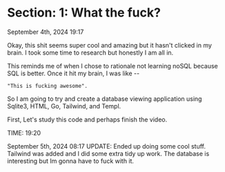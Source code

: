 # Section: 1: What the fuck?

September 4th, 2024
19:17

Okay, this shit seems super cool and amazing but it hasn't clicked in my brain. I took some time to research but honestly I am all in.

This reminds me of when I chose to rationale not learning noSQL because SQL is better. Once it hit my brain, I was like --

    "This is fucking awesome".

So I am going to try and create a database viewing application using Sqlite3, HTML, Go, Tailwind, and Templ.

First, Let's study this code and perhaps finish the video.

TIME: 19:20

September 5th, 2024
08:17
UPDATE: Ended up doing some cool stuff. Tailwind was added and I did some extra tidy up work. The database is interesting but Im gonna have to fuck with it. 

